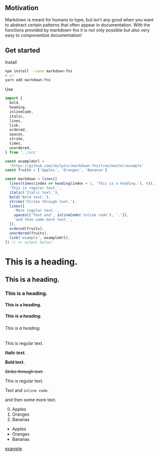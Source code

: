 ## Motivation
Markdown is meant for humans to type, but isn't any good when you want to abstract certain patterns that often appear in documentation. With the functions provided by markdown-fns it is not only possible but also very easy to componentize documentation!

## Get started

Install

```bash
npm install --save markdown-fns
# or
yarn add markdown-fns
```

Use

```typescript
import {
  bold,
  heading,
  inlineCode,
  italic,
  lines,
  link,
  ordered,
  spaces,
  strike,
  times,
  unordered,
} from '../src'

const exampleUrl =
  'https://github.com/skulptur/markdown-fns/tree/master/example'
const fruits = ['Apples', 'Oranges', 'Bananas']

const markdown = lines([
  lines(times(index => heading(index + 1, 'This is a heading.'), 6)),
  'This is regular text.',
  italic('Italic text.'),
  bold('Bold text.'),
  strike('Strike through text.'),
  lines([
    'More regular text.',
    spaces(['Text and', inlineCode('inline code'), '.']),
    'and then some more text.',
  ]),
  ordered(fruits),
  unordered(fruits),
  link('example', exampleUrl),
]) // => output below!
```

# This is a heading.
## This is a heading.
### This is a heading.
#### This is a heading.
##### This is a heading.
###### This is a heading.
This is regular text.

***Italic text.***

**Bold text.**

~~Strike through text.~~

This is regular text.

Text and `inline code`.

and then some more text.

0. Apples
1. Oranges
2. Bananas

* Apples
* Oranges
* Bananas

[example](https://github.com/skulptur/markdown-fns/tree/master/example)
